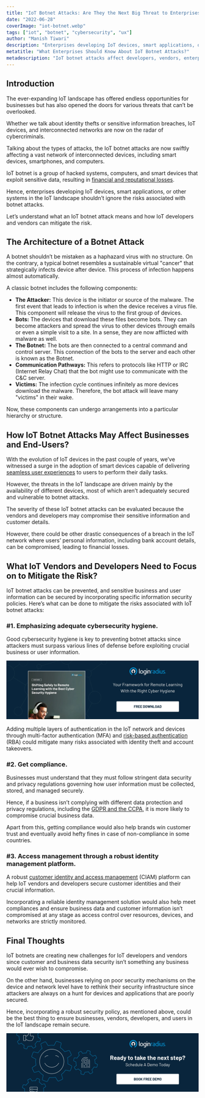 ```yaml
---
title: "IoT Botnet Attacks: Are They the Next Big Threat to Enterprises?"
date: "2022-06-28"
coverImage: "iot-botnet.webp"
tags: ["iot", "botnet", "cybersecurity", "ux"]
author: "Manish Tiwari"
description: "Enterprises developing IoT devices, smart applications, or other systems in the IoT landscape shouldn’t ignore the risks associated with botnet attacks. Read this insightful post to understand what an IoT botnet attack means and how IoT developers and vendors can mitigate the risk."
metatitle: "What Enterprises Should Know About IoT Botnet Attacks?"
metadescription: "IoT botnet attacks affect developers, vendors, enterprises, & end-users in the IoT landscape. Read this insightful post to know more about mitigating the risk."
---
```


## Introduction

The ever-expanding IoT landscape has offered endless opportunities for businesses but has also opened the doors for various threats that can’t be overlooked. 

Whether we talk about identity thefts or sensitive information breaches, IoT devices, and interconnected networks are now on the radar of cybercriminals.

Talking about the types of attacks, the IoT botnet attacks are now swiftly affecting a vast network of interconnected devices, including smart devices, smartphones, and computers. 

IoT botnet is a group of hacked systems, computers, and smart devices that exploit sensitive data, resulting in [financial and reputational losses](https://www.loginradius.com/blog/identity/cybersecurity-attacks-business/). 

Hence, enterprises developing IoT devices, smart applications, or other systems in the IoT landscape shouldn’t ignore the risks associated with botnet attacks. 

Let’s understand what an IoT botnet attack means and how IoT developers and vendors can mitigate the risk. 


## The Architecture of a Botnet Attack 

A botnet shouldn’t be mistaken as a haphazard virus with no structure. On the contrary, a typical botnet resembles a sustainable virtual "cancer" that strategically infects device after device. This process of infection happens almost automatically. 

A classic botnet includes the following components: 



* **The Attacker:** This device is the initiator or source of the malware. The first event that leads to infection is when the device receives a virus file. This component will release the virus to the first group of devices.
* **Bots:** The devices that download these files become bots. They can become attackers and spread the virus to other devices through emails or even a simple visit to a site. In a sense, they are now afflicted with malware as well. 
* **The Botnet:** The bots are then connected to a central command and control server. This connection of the bots to the server and each other is known as the Botnet. 
* **Communication Pathways:** This refers to protocols like HTTP or IRC (Internet Relay Chat) that the bot might use to communicate with the C&C server. 
* **Victims:** The infection cycle continues infinitely as more devices download the malware. Therefore, the bot attack will leave many "victims" in their wake. 

Now, these components can undergo arrangements into a particular hierarchy or structure. 


## How IoT Botnet Attacks May Affect Businesses and End-Users?  

With the evolution of IoT devices in the past couple of years, we’ve witnessed a surge in the adoption of smart devices capable of delivering [seamless user experiences](https://www.loginradius.com/blog/growth/4-tips-secure-frictionless-ux/) to users to perform their daily tasks. 

However, the threats in the IoT landscape are driven mainly by the availability of different devices, most of which aren’t adequately secured and vulnerable to botnet attacks. 

The severity of these IoT botnet attacks can be evaluated because the vendors and developers may compromise their sensitive information and customer details. 

However, there could be other drastic consequences of a breach in the IoT network where users’ personal information, including bank account details, can be compromised, leading to financial losses. 


## What IoT Vendors and Developers Need to Focus on to Mitigate the Risk? 

IoT botnet attacks can be prevented, and sensitive business and user information can be secured by incorporating specific information security policies. Here’s what can be done to mitigate the risks associated with IoT botnet attacks: 


### #1. Emphasizing adequate cybersecurity hygiene.

Good cybersecurity hygiene is key to preventing botnet attacks since attackers must surpass various lines of defense before exploiting crucial business or user information. 

[![WP-Remote-Learning](WP-Remote-Learning.webp)](https://www.loginradius.com/resource/shifting-safely-to-remote-learning-with-the-best-cyber-security-hygiene/)

Adding multiple layers of authentication in the IoT network and devices through multi-factor authentication (MFA) and [risk-based authentication](https://www.loginradius.com/blog/identity/risk-based-authentication/#:~:text=Risk%2Dbased%20authentication%20is%20a,profile%20associated%20with%20that%20action.) (RBA) could mitigate many risks associated with identity theft and account takeovers. 


### #2. Get compliance.

Businesses must understand that they must follow stringent data security and privacy regulations governing how user information must be collected, stored, and managed securely. 

Hence, if a business isn’t complying with different data protection and privacy regulations, including the [GDPR and the CCPA](https://www.loginradius.com/blog/identity/ccpa-vs-gdpr-the-compliance-war/), it is more likely to compromise crucial business data. 

Apart from this, getting compliance would also help brands win customer trust and eventually avoid hefty fines in case of non-compliance in some countries. 


### #3. Access management through a robust identity management platform.

A robust [customer identity and access management](https://www.loginradius.com/blog/identity/customer-identity-and-access-management/) (CIAM) platform can help IoT vendors and developers secure customer identities and their crucial information. 

Incorporating a reliable identity management solution would also help meet compliances and ensure business data and customer information isn’t compromised at any stage as access control over resources, devices, and networks are strictly monitored. 


## Final Thoughts 

IoT botnets are creating new challenges for IoT developers and vendors since customer and business data security isn’t something any business would ever wish to compromise. 

On the other hand, businesses relying on poor security mechanisms on the device and network level have to rethink their security infrastructure since attackers are always on a hunt for devices and applications that are poorly secured. 

Hence, incorporating a robust security policy, as mentioned above, could be the best thing to ensure businesses, vendors, developers, and users in the IoT landscape remain secure. 
 

[![book-a-demo-loginradius-banner](../../assets/book-a-demo-loginradius.webp)](https://www.loginradius.com/contact-us?utm_source=blog&utm_medium=web&utm_campaign=iot-botnet-attacks-enterprises)
